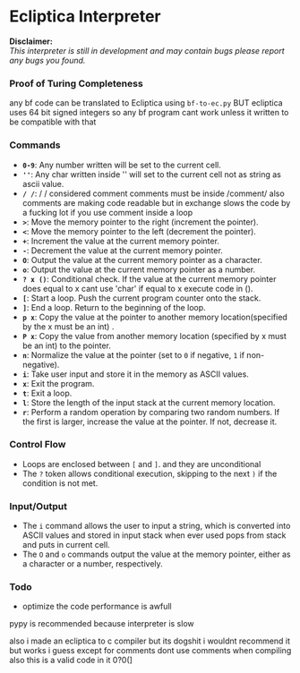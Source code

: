 # Ecliptica Interpreter

**Disclaimer:**  
_This interpreter is still in development and may contain bugs please report any bugs you found._

### Proof of Turing Completeness
any bf code can be translated to Ecliptica using `bf-to-ec.py` BUT ecliptica uses 64 bit signed integers so any bf program cant work unless it written to be compatible with that  

### Commands
- **`0-9`**: Any number written will be set to the current cell.
- **`''`**: Any char written inside '' will set to the current cell not as string as ascii value.
- **`/ /`**: / / considered comment comments must be inside /comment/ also comments are making code readable but in exchange slows the code by a fucking lot if you use comment inside a loop 
- **`>`**: Move the memory pointer to the right (increment the pointer).
- **`<`**: Move the memory pointer to the left (decrement the pointer).
- **`+`**: Increment the value at the current memory pointer.
- **`-`**: Decrement the value at the current memory pointer.
- **`O`**: Output the value at the current memory pointer as a character.
- **`o`**: Output the value at the current memory pointer as a number.
- **`? x ()`**: Conditional check. If the value at the current memory pointer does equal to x cant use 'char' if equal to x execute code in ().
- **`[`**: Start a loop. Push the current program counter onto the stack.
- **`]`**: End a loop. Return to the beginning of the loop.
- **`p x`**: Copy the value at the pointer to another memory location(specified by the x must be an int) .
- **`P x`**: Copy the value from another memory location (specified by x must be an int) to the pointer.
- **`n`**: Normalize the value at the pointer (set to `0` if negative, `1` if non-negative).
- **`i`**: Take user input and store it in the memory as ASCII values.
- **`x`**: Exit the program.
- **`t`**: Exit a loop.
- **`l`**: Store the length of the input stack at the current memory location.
- **`r`**: Perform a random operation by comparing two random numbers. If the first is larger, increase the value at the pointer. If not, decrease it.

### Control Flow
- Loops are enclosed between `[` and `]`. and they are unconditional
- The `?` token allows conditional execution, skipping to the next `)` if the condition is not met.
### Input/Output
- The `i` command allows the user to input a string, which is converted into ASCII values and stored in input stack when ever used pops from stack and puts in current cell.
- The `O` and `o` commands output the value at the memory pointer, either as a character or a number, respectively.


### Todo
 - optimize the code performance is awfull


pypy is recommended because interpreter is  slow


also i made an ecliptica to c compiler but its dogshit i wouldnt recommend it but works i guess except for comments dont use comments when compiling
also this is a valid code in it 
0?0(]
   

